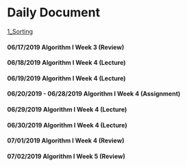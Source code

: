 # Daily Document 
[1_Sorting](1_Sorting/Readme.md)
#### 06/17/2019 Algorithm I Week 3 (Review)
#### 06/18/2019 Algorithm I Week 4 (Lecture)
#### 06/19/2019 Algorithm I Week 4 (Lecture)
#### 06/20/2019 - 06/28/2019 Algorithm I Week 4 (Assignment)
#### 06/29/2019 Algorithm I Week 4 (Lecture)
#### 06/30/2019 Algorithm I Week 4 (Lecture)
#### 07/01/2019 Algorithm I Week 4 (Review)
#### 07/02/2019 Algorithm I Week 5 (Review)

